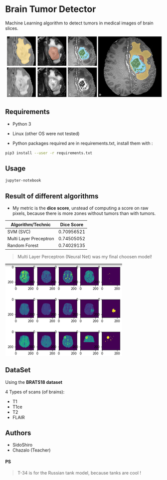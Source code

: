 # Brain Tumor Detector

Machine Learning algorithm to detect tumors in medical images of brain slices.

![Brain tumors](img/tumors.png)

## Requirements

* Python 3
* Linux (other OS were not tested)

* Python packages required are in requirements.txt, install them with :

```sh
pip3 install --user -r requirements.txt
```

## Usage

```sh
jupyter-notebook 
```

## Result of different algorithms

* My metric is the **dice score**, unstead of computing a score on raw pixels, because there is more zones without
    tumors than with tumors.

| Algorithm/Technic      | Dice Score |
|------------------------|------------|
| SVM (SVC)              | 0.70956521 |
| Multi Layer Preceptron | 0.74505052 |
| Random Forest          | 0.74029135 |

> Multi Layer Perceptron (Neural Net) was my final choosen model!

![The 4 scans, and the predicted zones of tumors](img/results1.png)

## DataSet

Using the **BRATS18 dataset**

4 Types of scans (of brains):
* T1
* T1ce
* T2
* FLAIR

## Authors

* SidoShiro
* Chazalo (Teacher)

#### PS

> T-34 is for the Russian tank model, because tanks are cool !

